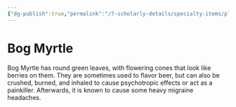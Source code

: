 ```yaml
---
{"dg-publish":true,"permalink":"/7-scholarly-details/specialty-items/plants-and-fungi/bog-myrtle/","noteIcon":""}
---
```


# Bog Myrtle

Bog Myrtle has round green leaves, with flowering cones that look like berries on them. They are sometimes used to flavor beer, but can also be crushed, burned, and inhaled to cause psychotropic effects or act as a painkiller. Afterwards, it is known to cause some heavy migraine headaches. 